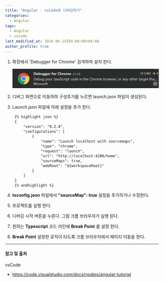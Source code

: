 ```yaml
---
title: "Angular - vsCode로 디버깅하기"
categories: 
  - Angular
tags:
  - Angular
  - vscode
last_modified_at: 2018-06-14T09:00:00+09:00
author_profile: true
---
```


1. 확장에서 'Debugger for Chrome' 검색하여 설치 한다.

   ![1](/assets/img/posts/angular/debug/1.png)   
2. 디버그 화면으로 이동하여 구성추가를 누르면 launch.json 파일이 생성된다.
3. Launch.json 파일에 아래 설정을 추가 한다.

        {% highlight json %}
        {
            "version": "0.2.0",
            "configurations": [
                {
                    "name": "Launch localhost with sourcemaps",
                    "type": "chrome",
                    "request": "launch",
                    "url": "http://localhost:4200/home",
                    "sourceMaps": true,
                    "webRoot": "${workspaceRoot}"
                }
            ]
        }
        {% endhighlight %}

4. **tsconfig.json** 파일에서 **"sourceMap": true** 설정을 추가하거나 수정한다.
5. 프로젝트를 실행 한다.
6. 디버깅 시작 버튼을 누른다. 그럼 크롬 브라우저가 실행 된다.
7. 원하는 **Typescript** 코드 라인에 **Break Point** 를 설정 한다.
8. **Break Point** 설정한 로직이 타도록 크롬 브라우저에서 페이지 이동을 한다. 

---
#### 참고 및 출처

vsCode
- <https://code.visualstudio.com/docs/nodejs/angular-tutorial>